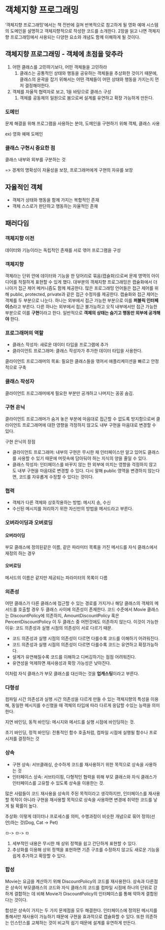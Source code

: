 # 객체지향 프로그래밍
‘객체지향 프로그래밍’에서는 책 전반에 걸쳐 반복적으로 참고하게 될 영화 예매 시스템의 도메인을 설명하고 객체지향적으로 작성한 코드를 소개한다. 2장을 읽고 나면 객체지향 프로그래밍에서 사용되는 다양한 요소와 개념도 함께 이해하게 될 것이다.

## 객체지향 프로그래밍 - 객체에 초점을 맞추라

1. 어떤 클래스를 고민하기보다, 어떤 객체들을 고민하라
    1. 클래스는 공통적인 상태와 행동을 공유하는 객체들을 추상화한 것이기 때문에, 클래스의 윤곽을 잡기 위해서는 어떤 객체들이 어떤 상태와 행동을 가지는지 먼저 결정해야한다.
2. 객체를 자율적 협력자로 보고, 1을 바탕으로 클래스 구성
    1. 객체를 공동체의 일원으로 봄으로써 설계를 유연하고 확장 가능하게 만든다.

### 도메인 
문제 해결을 위해 프로그램을 사용하는 분야, 도메인을 구현하기 위해 객체, 클래스 사용

ex) 영화 예매 도메인

### 클래스 구현시 중요한 점
클래스 내부와 외부를 구분하는 것

=> 경계의 명확성이 자율성을 보장, 프로그래머에게 구현의 자유를 보장

## 자율적인 객체
- 객체가 상태와 행동을 함께 가지는 복합적인 존재
- 객체 스스로가 판단하고 행동하는 자율적인 존재

## 패러다임

### 객체지향 이전 
데이터와 기능이라는 독립적인 존재를 서로 엮어 프로그램을 구성

### 객체지향
객체라는 단위 안에 데이터와 기능을 한 덩어리로 묶음(캡슐화)으로써 문제 영역의 아이디어를 적절하게 표현할 수 있게 했다.
대부분의 객체지향 프로그래밍은 캡슐화에서 더 나아가 접근 제어 메커니즘도 함께 제공한다. 많은 프로그래밍 언어들은 접근 제어를 위해 public, protected, private과 같은 접근 수정자를 제공한다.
캡슐화와 접근 제어는 객체를 두 부분으로 나눈다. 하나는 외부에서 접근 가능한 부분으로 이를 **퍼블릭 인터페이스**라고 부른다. 다른 하나는 외부에서 접근 불가능하고 오직 내부에서만 접근 가능한 부분으로 이를 **구현**이라고 한다.
일반적으로 **객체의 상태는 숨기고 행동만 외부에 공개해야** 한다.

### 프로그래머의 역할

- 클래스 작성자: 새로운 데이터 타입을 프로그램에 추가
- 클라이언트 프로그래머: 클래스 작성자가 추가한 데이터 타입을 사용한다.

클라이언트 프로그래머의 목표: 필요한 클래스들을 엮어서 애플리케이션을 빠르고 안정적으로 구축

### 클래스 작성자 
클라이언트 프로그래머에게 필요한 부분만 공개하고 나머지는 꽁꽁 숨김.

### 구현 은닉 
클라이언트 프로그래머가 숨겨 놓은 부분에 마음대로 접근할 수 없도록 방지함으로써 클라이언트 프로그래머에 대한 영향을 걱정하지 않고도 내부 구현을 마음대로 변경할 수 있다.

구현 은닉의 장점

- 클라이언트 프로그래머: 내부의 구현은 무시한 채 인터페이스만 알고 있어도 클래스를 사용할 수 있기 때문에 머릿속에 담아둬야 하는 지식의 양을 줄일 수 있다.
- 클래스 작성자: 인터페이스를 바꾸지 않는 한 외부에 미치는 영향을 걱정하지 않고도 내부 구현을 마음대로 변경할 수 있다. 다시 말해 public 영역을 변경하지 않는다면, 코드를 자유롭게 수정할 수 있다는 것이다.

### 협력

- 객체가 다른 객체와 상호작용하는 방법: 메시지 송, 수신
- 수신된 메시지를 처리하기 위한 자신만의 방법을 메서드라고 부른다.

### 오버라이딩과 오버로딩

#### 오버라이딩
부모 클래스에 정의된같은 이름, 같은 파라미터 목록을 가진 메서드를 자식 클래스에서 재정의 하는 경우

#### 오버로딩
메서드의 이름은 같지만 제공되는 파라미터의 목록이 다름

### 의존성

어떤 클래스가 다른 클래스에 접근할 수 있는 경로를 가지거나 해당 클래스의 객체의 메서드를 호출할 경우 두 클래스 사이에 의존성이 존재한다.
코드 수준에서 Movie 클래스는 DiscountPolicy에 의존하지, AmountDiscountPolicy 혹은 PercentDiscountPolicy 이 두 클래스 중 어떤것에도 의존하지 않는다.
이것이 가능한 이유: 코드 의존성과 실행 시점의 의존성이 서로 다르기 때문.

- 코드 의존성과 실행 시점의 의존성이 다르면 다를수록 코드를 이해하기 어려워진다.
- 코드 의존성과 실행 시점의 의존성이 다르면 다를수록 코드는 유연하고 확장가능하다.
- 설계가 유연해질수록 코드를 이해하고 디버깅하기는 점점 어려워진다.
- 유연성을 억제하면 재사용성과 확장 가능성은 낮아진다.

이처럼 자식 클래스가 부모 클래스를 대신하는 것을 **업캐스팅**이라고 부른다.

### 다형성

컴파일 시간 의존성과 실행 시간 의존성을 다르게 만들 수 있는 객체지향의 특성을 이용해, 동일한 메시지를 수신했을 때 객체의 타입에 따라 다르게 응답할 수있는 능력을 의미한다.

지연 바인딩, 동적 바인딩: 메시지와 메서드를 실행 시점에 바인딩하는 것.

초기 바인딩, 정적 바인딩: 전통적인 함수 호출처럼, 컴파일 시점에 실행될 함수나 프로시저를 결정하는 것

### 상속

- 구현 상속: 서브클래싱, 순수하게 코드를 재사용하기 위한 목적으로 상속을 사용하는 것
- 인터페이스 상속: 서브타이핑, 다형적인 협력을 위해 부모 클래스와 자식 클래스가 인터페이스를 고유할 수 있도록 상속을 이용한는 것.

많은 사람들이 코드 재사용을 상속의 주된 목적이라고 생각하지만, 인터페이스를 재사용할 목적이 아니라 구현을 재사용할 목적으로 상속을 사용하면 변경에 취약한 코드를 낳게 될 확률이 높다.

추상화: 이렇게 데이터나 프로세스를 의미, 수행과정이 비슷한 개념으로 묶어 정의(선언)하는 것(Dog, Cat -> Pet)

ㅁ-> ㅁ-> ㅁ

1. 세부적인 내용은 무시한 채 상위 정책을 쉽고 간단하게 표현할 수 있다.
2. 추상화를 이용해 상위 정책을 표현하면 기존 구조를 수정하지 않고도 새로운 기능을 쉽게 추가하고 확장할 수 있다.

### **합성**

Movie는 요금을 계산하기 위해 DiscountPolicy의 코드를 재사용한다. 상속과 다른점은 상속이 부모클래스의 코드와 자식 클래스의 코드를 컴파일 시점에 하나의 단위로 강하게 결합하는 데 비해 Movie가 DiscountPolicy의 인터페이스를 통해 약하게 결합된다는 것이다.

합성은 상속이 가지는 두 가지 문제점을 모두 해결한다. 인터페이스에 정의된 메시지를 통해서만 재사용이 가능하기 때문에 구현을 효과적으로 캡슐화할 수 있다. 또한 의존하는 인스턴스를 교체하는 것이 비교적 쉽기 때문에 설계를 유연하게 만든다.
